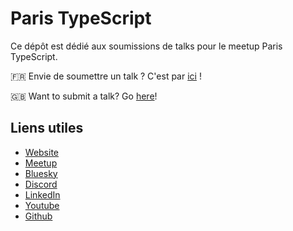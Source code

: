 # Paris TypeScript
Ce dépôt est dédié aux soumissions de talks pour le meetup Paris TypeScript.

🇫🇷 Envie de soumettre un talk ? C'est par [ici](https://github.com/ParisTypeScript/talks/issues/new?template=talk.yml) !

🇬🇧 Want to submit a talk? Go [here](https://github.com/ParisTypeScript/talks/issues/new?template=talk-en.yml)!

## Liens utiles
- [Website](https://typescript.paris)
- [Meetup](https://www.meetup.com/Paris-Typescript/)
- [Bluesky](https://bsky.app/profile/typescript.paris)
- [Discord](https://discord.typescript.paris)
- [LinkedIn](https://www.linkedin.com/company/paris-typescript/)
- [Youtube](https://youtube.typescript.paris)
- [Github](https://github.com/ParisTypeScript)
